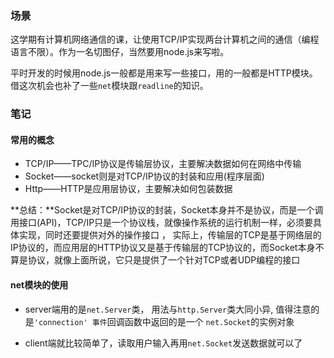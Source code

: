 ### 场景

  这学期有计算机网络通信的课，让使用TCP/IP实现两台计算机之间的通信（编程语言不限）。作为一名切图仔，当然要用node.js来写啦。 

  平时开发的时候用node.js一般都是用来写一些接口，用的一般都是HTTP模块。借这次机会也补了一些`net`模块跟`readline`的知识。

### 笔记

#### 常用的概念

- TCP/IP——TPC/IP协议是传输层协议，主要解决数据如何在网络中传输
- Socket——socket则是对TCP/IP协议的封装和应用(程序层面)
- Http——HTTP是应用层协议，主要解决如何包装数据

**总结：**Socket是对TCP/IP协议的封装，Socket本身并不是协议，而是一个调用接口(API)，TCP/IP只是一个协议栈，就像操作系统的运行机制一样，必须要具体实现，同时还要提供对外的操作接口 ， 实际上，传输层的TCP是基于网络层的IP协议的，而应用层的HTTP协议又是基于传输层的TCP协议的，而Socket本身不算是协议，就像上面所说，它只是提供了一个针对TCP或者UDP编程的接口



#### net模块的使用

- server端用的是`net.Server`类， 用法与`http.Server`类大同小异, 值得注意的是`'connection' 事件`回调函数中返回的是一个 `net.Socket`的实例对象

- client端就比较简单了，读取用户输入再用`net.Socket`发送数据就可以了



